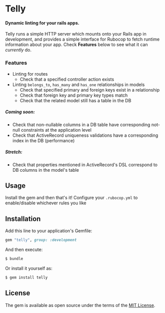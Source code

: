 # Telly

#### Dynamic linting for your rails apps.

Telly runs a simple HTTP server which mounts onto your Rails app in development, and provides a simple
interface for Rubocop to fetch runtime information about your app. Check **Features** below to see
what it can _currently_ do.

### Features

- Linting for routes
  - Check that a specified controller action exists
- Linting `belongs_to`, `has_many` and `has_one` relationships in models
  - Check that specified primary and foreign keys exist in a relationship
  - Check that foreign key and primary key types match
  - Check that the related model still has a table in the DB

##### Coming soon:

- Check that non-nullable columns in a DB table have corresponding not-null constraints at the
  application level
- Check that ActiveRecord uniqueness validations have a corresponding index in the DB (performance)

##### Stretch:

- Check that properties mentioned in ActiveRecord's DSL correspond to DB columns in the model's
  table

## Usage

Install the gem and then that's it! Configure your `.rubocop.yml` to enable/disable whichever rules
you like

## Installation
Add this line to your application's Gemfile:

```ruby
gem "telly", group: :development
```

And then execute:
```bash
$ bundle
```

Or install it yourself as:
```bash
$ gem install telly
```

## License
The gem is available as open source under the terms of the [MIT License](https://opensource.org/licenses/MIT).
